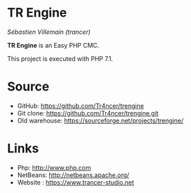 # TR Engine
*Sébastien Villemain (trancer)*

**TR Engine** is an Easy PHP CMC.

This project is executed with PHP 7.1.

# Source
* GitHub: https://github.com/Tr4ncer/trengine
* Git clone: https://github.com/Tr4ncer/trengine.git
* Old warehouse: https://sourceforge.net/projects/trengine/

# Links
* Php: http://www.php.com
* NetBeans: http://netbeans.apache.org/
* Website : https://www.trancer-studio.net

